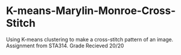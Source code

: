 # K-means-Marylin-Monroe-Cross-Stitch
Using K-means clustering to make a cross-stitch pattern of an image. Assignment from STA314. Grade Recieved 20/20
